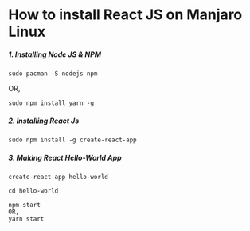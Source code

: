 # How to install React JS on Manjaro Linux


##### 1. Installing Node JS & NPM
```
sudo pacman -S nodejs npm
```
OR,
```
sudo npm install yarn -g
```
##### 2. Installing React Js
```
sudo npm install -g create-react-app
```
##### 3. Making React Hello-World App
```
create-react-app hello-world
```
```
cd hello-world
```
```
npm start
OR,
yarn start
```
